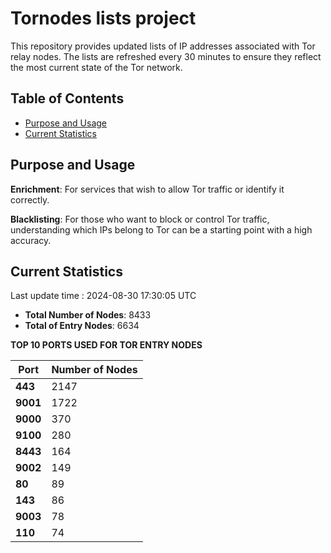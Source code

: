 # Tornodes lists project

This repository provides updated lists of IP addresses associated with Tor relay nodes. The lists are refreshed every 30 minutes to ensure they reflect the most current state of the Tor network.

## Table of Contents

- [Purpose and Usage](#purpose-and-usage)
- [Current Statistics](#current-statistics)


## Purpose and Usage

**Enrichment**: For services that wish to allow Tor traffic or identify it correctly.

**Blacklisting**: For those who want to block or control Tor traffic, understanding which IPs belong to Tor can be a starting point with a high accuracy.

## Current Statistics

Last update time : 2024-08-30 17:30:05 UTC

- **Total Number of Nodes**: 8433
- **Total of Entry Nodes**: 6634

**TOP 10 PORTS USED FOR TOR ENTRY NODES**

| **Port** | **Number of Nodes** |
|------|-----------------|
| **443**   | 2147  |
| **9001**   | 1722  |
| **9000**   | 370  |
| **9100**   | 280  |
| **8443**   | 164  |
| **9002**   | 149  |
| **80**   | 89  |
| **143**   | 86  |
| **9003**   | 78  |
| **110**   | 74  |

